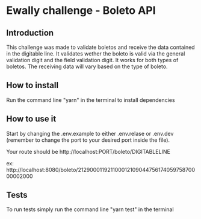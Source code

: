 # Ewally challenge - Boleto API

## Introduction

This challenge was made to validate boletos and receive the data contained in the digitable line. It validates wether the boleto is valid via the general validation digit and the field validation digit. It works for both types of boletos. The receiving data will vary based on the type of boleto.

## How to install

Run the command line "yarn" in the terminal to install dependencies

## How to use it

Start by changing the .env.example to either .env.relase or .env.dev (remember to change the port to your desired port inside the file).

Your route should be http://localhost:PORT/boleto/DIGITABLELINE

ex: http://localhost:8080/boleto/21290001192110001210904475617405975870000002000

## Tests

To run tests simply run the command line "yarn test" in the terminal

